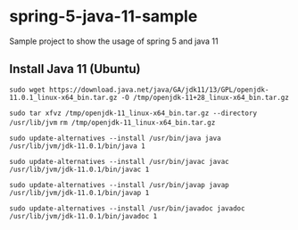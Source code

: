 # spring-5-java-11-sample
Sample project to show the usage of spring 5 and java 11

## Install Java 11 (Ubuntu)
`sudo wget https://download.java.net/java/GA/jdk11/13/GPL/openjdk-11.0.1_linux-x64_bin.tar.gz -O /tmp/openjdk-11+28_linux-x64_bin.tar.gz`

`sudo tar xfvz /tmp/openjdk-11_linux-x64_bin.tar.gz --directory /usr/lib/jvm`
`rm /tmp/openjdk-11_linux-x64_bin.tar.gz`

`sudo update-alternatives --install /usr/bin/java java /usr/lib/jvm/jdk-11.0.1/bin/java 1`

`sudo update-alternatives --install /usr/bin/javac javac /usr/lib/jvm/jdk-11.0.1/bin/javac 1`

`sudo update-alternatives --install /usr/bin/javap javap /usr/lib/jvm/jdk-11.0.1/bin/javap 1`

`sudo update-alternatives --install /usr/bin/javadoc javadoc /usr/lib/jvm/jdk-11.0.1/bin/javadoc 1`
